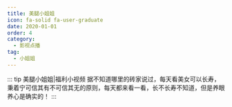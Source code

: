 ```yaml
---
title: 美腿小姐姐
icon: fa-solid fa-user-graduate
date: 2020-01-01
order: 4
category:
  - 影视点播
tag:
  - 小姐姐
---
```


<ArtPlayer :src :config="mpConfig(state.p)" />

::: tip 美腿小姐姐|福利小视频
据不知道哪里的砖家说过，每天看美女可以长寿，秉着宁可信其有不可信其无的原则，每天都来看一看，长不长寿不知道，但是养眼养心是确实的！
:::

<script setup>
  import { vod } from '@db'
  import { mpConfig } from '@act'
  import { useStorage } from '@vueuse/core'
  import { onMounted } from "vue";
  const vodId = "ks-meitui"
  const state = useStorage(
    vodId,
    {
      p: []
    }
  )
  const src = state.value.p[0] ? state.value.p[0].url : ""
  onMounted(async () => {
    const { data } = await vod.find({ "name": vodId })
    state.value.p = data.slice(0, 99)
  });
</script>
